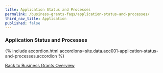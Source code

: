 ```yaml
---
title: Application Status and Processes
permalink: /business-grants-faqs/application-status-and-processes/
third_nav_title: Application
published: false
---
```


### Application Status and Processes

{% include accordion.html accordions=site.data.acc001-application-status-and-processes.accordion %}

[Back to Business Grants Overview](/business-grants-portal/)